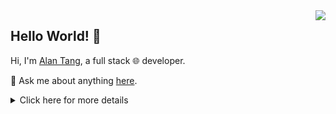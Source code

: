 <img align='right' src='https://github-readme-stats.vercel.app/api?username=alantang1977&show_icons=true&&theme=default&hide=["contribs"]&&hide_title=true' />

## Hello World! 👋

Hi, I'm [Alan Tang](https://alantang1977-github-io.vercel.app/
), a full stack 🌐 developer.

💬 Ask me about anything [here](https://github.com/jadehh/jadehh/issues).

<details>
<summary>Click here for more details</summary>
  
![Top Langs](https://github-readme-stats-bobholamovic.vercel.app/api/top-langs/?username=Bobholamovic&theme=nord&langs_count=8)

</details>
<!--
<del>[🍚顿顿饭](https://dun.mianbaoduo.com/@jadehh)</del>

[![stat](https://github-readme-stats.vercel.app/api?username=alantang1977&show_icons=true&&theme=default&hide=["contribs"])](https://github.com/alantang1977)

[![Top Langs](https://github-readme-stats.vercel.app/api/top-langs/?username=jadehh&layout=compact)](https://github.com/alantang1977)

<details>
<summary>CLICK ME</summary>

![ip test](https://ip.ntrqq.net/images/yosuga.png?wd=JTIw&r=f7eppzl6j6)
</details>

-->
